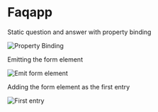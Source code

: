 # Faqapp

Static question and answer with property binding

![Property Binding](../master/images/1.png)

Emitting the form element

![Emit form element](../master/images/2.png)

Adding the form element as the first entry

![First entry](../master/images/3.png)
